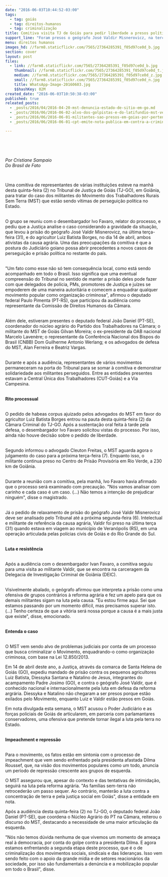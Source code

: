```yaml
---
date: "2016-06-03T10:44:52-03:00"
tags:
  - tag: goiás
  - tag: direitos-humanos
  - tag: criminalização
title: Comitiva visita TJ de Goiás para pedir liberdade a presos políticos do MST
support_line: "Foram presos o geógrafo José Valdir Misnerovicz, na terça (31), e o agricultor Luiz Batista Borges, em 14 de abril"
menu: direitos humanos
images_hd: //farm8.staticflickr.com/7565/27364285391_f05d97ce0d_b.jpg
section: cover
layout: post
files:
  - link: //farm8.staticflickr.com/7565/27364285391_f05d97ce0d_b.jpg
    thumbnail: //farm8.staticflickr.com/7565/27364285391_f05d97ce0d_t.jpg
    medium: //farm8.staticflickr.com/7565/27364285391_f05d97ce0d_z.jpg
    small: //farm8.staticflickr.com/7565/27364285391_f05d97ce0d_n.jpg
    title: WhatsApp-Image-20160603.jpg
    $$hashKey: 02M
created_date: "2016-06-03T10:50:38-03:00"
published: true
releated_posts:
  - _posts/2016/04/2016-04-20-mst-denuncia-estado-de-sitio-em-go.md
  - _posts/2016/06/2016-06-02-alvo-dos-golpistas-e-do-latifundio-mst-ve-aumentar-perseguicao-em-go.md
  - _posts/2016/06/2016-06-01-militantes-sao-presos-em-goias-por-pertencerem-ao-mst.md
  - _posts/2016/06/2016-06-01-cpt-emite-nota-publica-em-contra-a-criminalizacao-da-luta-pela-terra-em-go.md

---
```

<p>&nbsp;</p>

<p>&nbsp;</p>

<p><em>Por Cristiane Sampaio<br />
Do Brasil de Fato</em></p>

<p>&nbsp;</p>

<p>Uma comitiva de representantes de v&aacute;rias institui&ccedil;&otilde;es esteve na manh&atilde; desta quinta-feira (2) no Tribunal de Justi&ccedil;a de Goi&aacute;s (TJ-GO), em Goi&acirc;nia, para tratar do caso dos militantes do Movimento dos Trabalhadores Rurais Sem Terra (MST) que est&atilde;o sendo v&iacute;timas de persegui&ccedil;&atilde;o pol&iacute;tica no Estado.</p>

<p><br />
O grupo se reuniu com o desembargador Ivo Favaro, relator do processo, e pediu que a Justi&ccedil;a analise o caso considerando a gravidade da situa&ccedil;&atilde;o, que levou &agrave; pris&atilde;o do ge&oacute;grafo Jos&eacute; Valdir Misnerovicz, na &uacute;ltima ter&ccedil;a-feira (31), e do agricultor Luiz Batista Borges, no dia 14 de abril, ambos ativistas da causa agr&aacute;ria. Uma das preocupa&ccedil;&otilde;es da comitiva &eacute; que a postura do Judici&aacute;rio goiano possa abrir precedentes a novos casos de persegui&ccedil;&atilde;o e pris&atilde;o pol&iacute;tica no restante do pa&iacute;s.</p>

<p><br />
&quot;Um fato como esse n&atilde;o s&oacute; tem consequ&ecirc;ncia local, como est&aacute; sendo acompanhado em todo o Brasil. Isso significa que uma eventual compreens&atilde;o do Tribunal no sentido de manter a pris&atilde;o deles pode fazer com que delegados de pol&iacute;cia, PMs, promotores de Justi&ccedil;a e ju&iacute;zes se empoderem de uma maneira autorit&aacute;ria e comecem a enquadrar qualquer movimento popular como organiza&ccedil;&atilde;o criminosa&quot;, afirmou o deputado federal Paulo Pimenta (PT-RS), que participou da audi&ecirc;ncia como representante da Comiss&atilde;o de Direitos Humanos da C&acirc;mara.</p>

<p><br />
Al&eacute;m dele, estiveram presentes o deputado federal Jo&atilde;o Daniel (PT-SE), coordenador do n&uacute;cleo agr&aacute;rio do Partido dos Trabalhadores na C&acirc;mara; o militante do MST de Goi&aacute;s Gilvan Moreira; o ex-presidente da OAB nacional Marcelo Laven&egrave;re; o representante da Confer&ecirc;ncia Nacional dos Bispos do Brasil (CNBB) Dom Guilherme Antonio Werlang; e os advogados de defesa do MST, Alan Ferreira e Beatriz Vargas.</p>

<p><br />
Durante e ap&oacute;s a audi&ecirc;ncia, representantes de v&aacute;rios movimentos permaneceram na porta do Tribunal para se somar &agrave; comitiva e demonstrar solidariedade aos militantes perseguidos. Entre as entidades presentes estavam a Central &Uacute;nica dos Trabalhadores (CUT-Goi&aacute;s) e a Via Campesina.</p>

<p><br />
<strong>Rito processual</strong></p>

<p><br />
O pedido de habeas corpus ajuizado pelos advogados do MST em favor do agricultor Luiz Batista Borges entrou na pauta desta quinta-feira (2) da C&acirc;mara Criminal do TJ-GO. Ap&oacute;s a sustenta&ccedil;&atilde;o oral feita &agrave; tarde pela defesa, o desembargador Ivo Favaro solicitou vistas do processo. Por isso, ainda n&atilde;o houve decis&atilde;o sobre o pedido de liberdade.</p>

<p><br />
Segundo informou o advogado Cleuton Freitas, o MST aguarda agora o julgamento do caso para a pr&oacute;xima ter&ccedil;a-feira (7). Enquanto isso, o militante continua preso no Centro de Pris&atilde;o Provis&oacute;ria em Rio Verde, a 230 km de Goi&acirc;nia.</p>

<p><br />
Durante a reuni&atilde;o com a comitiva, pela manh&atilde;, Ivo Favaro havia afirmado que o processo ser&aacute; examinado com precau&ccedil;&atilde;o. &quot;N&oacute;s vamos analisar com carinho e cada caso &eacute; um caso. (&hellip;) N&atilde;o temos a inten&ccedil;&atilde;o de prejudicar ningu&eacute;m&quot;, disse o magistrado.</p>

<p><br />
J&aacute; o pedido de relaxamento de pris&atilde;o do ge&oacute;grafo Jos&eacute; Valdir Misnerovicz deve ser analisado pelo Tribunal at&eacute; a pr&oacute;xima segunda-feira (6). Intelectual e militante de refer&ecirc;ncia da causa agr&aacute;ria, Valdir foi preso na &uacute;ltima ter&ccedil;a (31) quando estava em viagem ao munic&iacute;pio de Veran&oacute;polis (RS), em uma opera&ccedil;&atilde;o articulada pelas pol&iacute;cias civis de Goi&aacute;s e do Rio Grande do Sul.</p>

<p><br />
<strong>Luta e resist&ecirc;ncia</strong></p>

<p><br />
Ap&oacute;s a audi&ecirc;ncia com o desembargador Ivan Favaro, a comitiva seguiu para uma visita ao militante Valdir, que se encontra na carceragem da Delegacia de Investiga&ccedil;&atilde;o Criminal de Goi&acirc;nia (DEIC).</p>

<p><br />
Visivelmente abalado, o ge&oacute;grafo afirmou que interpreta a pris&atilde;o como uma ofensiva de grupos contr&aacute;rios &agrave; reforma agr&aacute;ria e fez um apelo para que os demais militantes sigam na luta pela causa. &quot;Eu estou firme aqui. Sei que estamos passando por um momento dif&iacute;cil, mas precisamos superar isto. (&hellip;) Tenho certeza de que a vit&oacute;ria ser&aacute; nossa porque a causa &eacute; a mais justa que existe&quot;, disse, emocionado.</p>

<p><br />
<strong>Entenda o caso</strong></p>

<p><br />
O MST vem sendo alvo de problemas judiciais por conta de um processo que busca criminalizar o Movimento, enquadrando-o como organiza&ccedil;&atilde;o criminosa, com base na Lei 12.850/2013.</p>

<p>Em 14 de abril deste ano, a Justi&ccedil;a, atrav&eacute;s da comarca de Santa Helena de Goi&aacute;s (GO), expediu mandado de pris&atilde;o contra os pequenos agricultores Luiz Batista, Diessyka Santana e Natalino de Jesus, integrantes do acampamento Padre Josimo (GO), e contra o ge&oacute;grafo Jos&eacute; Valdir, que &eacute; conhecido nacional e internacionalmente pela luta em defesa da reforma argr&aacute;ria. Diessyka e Natalino n&atilde;o chegaram a ser presos porque est&atilde;o exilados pelo Movimento, enquanto Luiz e Valdir est&atilde;o presos em Goi&aacute;s.</p>

<p>Em nota divulgada esta semana, o MST acusou o Poder Judici&aacute;rio e as for&ccedil;as policiais de Goi&aacute;s de articularem, em parceria com parlamantares conservadores, uma ofensiva que pretende tornar ilegal a luta pela terra no Estado.</p>

<p><br />
<strong>Impeachment e repress&atilde;o</strong></p>

<p><br />
Para o movimento, os fatos est&atilde;o em sintonia com o processo de impeachment que vem sendo enfrentado pela presidenta afastada Dilma Roussef, que, na vis&atilde;o dos movimentos populares como um todo, anuncia um per&iacute;odo de repress&atilde;o crescente aos grupos de esquerda.</p>

<p>O MST assegurou que, apesar do contexto e das tentativas de intimida&ccedil;&atilde;o, seguir&aacute; na luta pela reforma agr&aacute;ria. &quot;As fam&iacute;lias sem-terra n&atilde;o retroceder&atilde;o um passo sequer. Ao contr&aacute;rio, manter&atilde;o a luta contra a concentra&ccedil;&atilde;o de terra e pela justi&ccedil;a social em Goi&aacute;s&quot;, disse a entidade em nota.</p>

<p>Ap&oacute;s a audi&ecirc;ncia desta quinta-feira (2) no TJ-GO, o deputado federal Jo&atilde;o Daniel (PT-SE), que coordena o N&uacute;cleo Agr&aacute;rio do PT na C&acirc;mara, reiterou o discurso do MST, destacando a necessidade de uma maior articula&ccedil;&atilde;o da esquerda.</p>

<p>&quot;N&oacute;s n&atilde;o temos d&uacute;vida nenhuma de que vivemos um momento de amea&ccedil;a real &agrave; democracia, por conta do golpe contra a presidenta Dilma. E agora estamos enfrentando a segunda etapa deste processo, que &eacute; o de criminaliza&ccedil;&atilde;o dos movimentos sociais, sindicais e das lideran&ccedil;as. Isso vem sendo feito com o apoio da grande m&iacute;dia e de setores reacion&aacute;rios da sociedade, por isso s&atilde;o fundamentais a den&uacute;ncia e a mobiliza&ccedil;&atilde;o popular em todo o Brasil&quot;, disse.</p>
